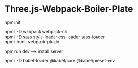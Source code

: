 # Three.js-Webpack-Boiler-Plate

npm init

npm i -D webpack webpack-cli <br/>
npm i -D sass style-loader css-loader sass-loader <br/>
npm i html-webpack-plugin <br/>

npm run dev  --> install server

npm i -D babel-loader @babel/core @babel/preset-env
